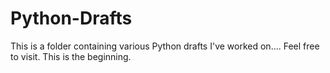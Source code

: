 # Python-Drafts
 This is a folder containing various Python drafts I've worked on....
Feel free to visit. This is the beginning.
